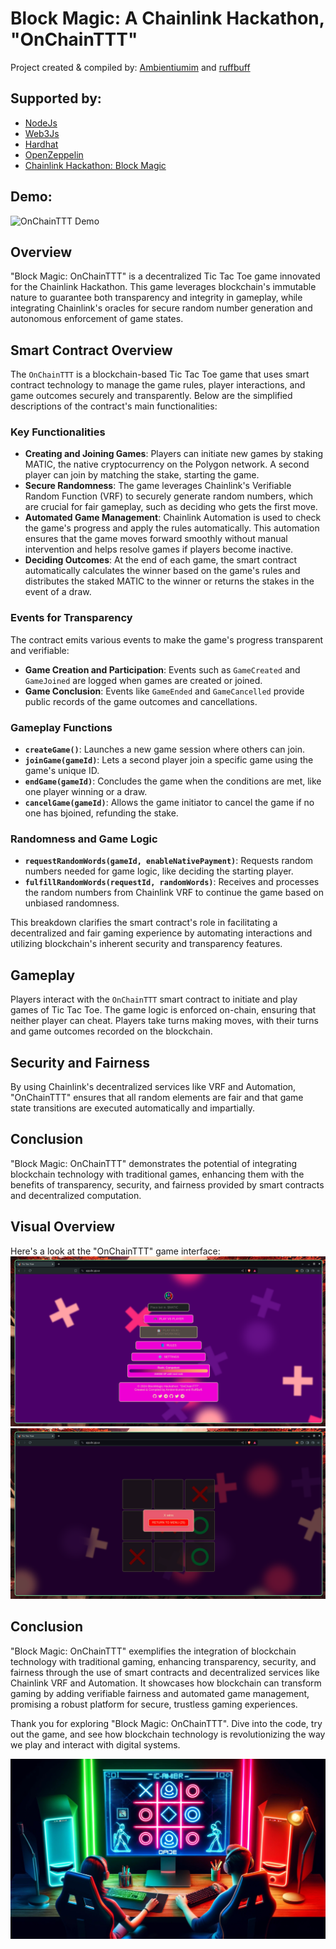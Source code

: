# Block Magic: A Chainlink Hackathon, "OnChainTTT"
Project created & compiled by: [Ambientiumim](https://github.com/Ambientiumim) and [ruffbuff](https://github.com/ruffbuff)

## Supported by:
- [NodeJs](https://nodejs.org/)
- [Web3Js](https://web3js.readthedocs.io/en/v1.10.0/)
- [Hardhat](https://hardhat.org/)
- [OpenZeppelin](https://www.openzeppelin.com/)
- [Chainlink Hackathon: Block Magic](https://chain.link/hackathon)

## Demo:
![OnChainTTT Demo](https://www.youtube.com/watch?v=45dmydOxl4U)

## Overview
"Block Magic: OnChainTTT" is a decentralized Tic Tac Toe game innovated for the Chainlink Hackathon. This game leverages blockchain's immutable nature to guarantee both transparency and integrity in gameplay, while integrating Chainlink's oracles for secure random number generation and autonomous enforcement of game states.

## Smart Contract Overview

The `OnChainTTT` is a blockchain-based Tic Tac Toe game that uses smart contract technology to manage the game rules, player interactions, and game outcomes securely and transparently. Below are the simplified descriptions of the contract's main functionalities:

### Key Functionalities

- **Creating and Joining Games**: Players can initiate new games by staking MATIC, the native cryptocurrency on the Polygon network. A second player can join by matching the stake, starting the game.
- **Secure Randomness**: The game leverages Chainlink's Verifiable Random Function (VRF) to securely generate random numbers, which are crucial for fair gameplay, such as deciding who gets the first move.
- **Automated Game Management**: Chainlink Automation is used to check the game's progress and apply the rules automatically. This automation ensures that the game moves forward smoothly without manual intervention and helps resolve games if players become inactive.
- **Deciding Outcomes**: At the end of each game, the smart contract automatically calculates the winner based on the game's rules and distributes the staked MATIC to the winner or returns the stakes in the event of a draw.

### Events for Transparency
The contract emits various events to make the game's progress transparent and verifiable:
- **Game Creation and Participation**: Events such as `GameCreated` and `GameJoined` are logged when games are created or joined.
- **Game Conclusion**: Events like `GameEnded` and `GameCancelled` provide public records of the game outcomes and cancellations.

### Gameplay Functions
- **`createGame()`**: Launches a new game session where others can join.
- **`joinGame(gameId)`**: Lets a second player join a specific game using the game's unique ID.
- **`endGame(gameId)`**: Concludes the game when the conditions are met, like one player winning or a draw.
- **`cancelGame(gameId)`**: Allows the game initiator to cancel the game if no one has bjoined, refunding the stake.

### Randomness and Game Logic
- **`requestRandomWords(gameId, enableNativePayment)`**: Requests random numbers needed for game logic, like deciding the starting player.
- **`fulfillRandomWords(requestId, randomWords)`**: Receives and processes the random numbers from Chainlink VRF to continue the game based on unbiased randomness.

This breakdown clarifies the smart contract's role in facilitating a decentralized and fair gaming experience by automating interactions and utilizing blockchain's inherent security and transparency features.

## Gameplay
Players interact with the `OnChainTTT` smart contract to initiate and play games of Tic Tac Toe. The game logic is enforced on-chain, ensuring that neither player can cheat. Players take turns making moves, with their turns and game outcomes recorded on the blockchain.

## Security and Fairness
By using Chainlink's decentralized services like VRF and Automation, "OnChainTTT" ensures that all random elements are fair and that game state transitions are executed automatically and impartially.

## Conclusion
"Block Magic: OnChainTTT" demonstrates the potential of integrating blockchain technology with traditional games, enhancing them with the benefits of transparency, security, and fairness provided by smart contracts and decentralized computation.

## Visual Overview
Here's a look at the "OnChainTTT" game interface:
![OnChainTTT Game Interface](client/OnChainTTT0.png "OnChainTTT Interface")
![OnChainTTT Game Interface2](client/OnChainTTT1.png "OnChainTTT Interface2")

## Conclusion
"Block Magic: OnChainTTT" exemplifies the integration of blockchain technology with traditional gaming, enhancing transparency, security, and fairness through the use of smart contracts and decentralized services like Chainlink VRF and Automation. It showcases how blockchain can transform gaming by adding verifiable fairness and automated game management, promising a robust platform for secure, trustless gaming experiences.

Thank you for exploring "Block Magic: OnChainTTT". Dive into the code, try out the game, and see how blockchain technology is revolutionizing the way we play and interact with digital systems.

![Block Magic: OnChainTTT](client/OnChainTTT.jpg "OnChainTTT")
